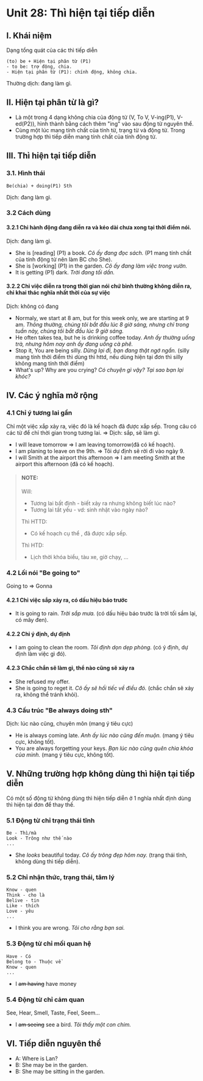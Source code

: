 # Unit 28: Thì hiện tại tiếp diễn

## I. Khái niệm
Dạng tổng quát của các thì tiếp diễn
```
(to) be + Hiện tại phân từ (P1)
- to be: trợ động, chia.
- Hiện tại phân từ (P1): chính động, không chia.
```
Thường dịch: đang làm gì.

## II. Hiện tại phân từ là gì?
 - Là một trong 4 dạng không chia của động từ (V, To V, V-ing(P1), V-ed(P2)), hình thành bằng cách thêm "ing" vào sau động từ nguyên thể.
 - Cùng một lúc mang tính chất của tính từ, trạng từ và động từ. Trong trường hợp thì tiếp diễn mang tính chất của tính động từ.

## III. Thì hiện tại tiếp diễn
### 3.1. Hình thái
```
Be(chia) + doing(P1) Sth
```
Dịch: đang làm gì.


### 3.2 Cách dùng
#### 3.2.1 Chỉ hành động đang diễn ra và kéo dài chưa xong tại thời điểm nói.
Dịch: đang làm gì.
 - She is [reading] (P1) a book. *Cô ấy đang đọc sách.* (P1 mang tính chất của tính động từ nên làm BC cho She).
 - She is [working] (P1) in the garden. *Cô ấy đang làm việc trong vườn.*
 - It is getting (P1) dark. *Trời đang tối dần.*

#### 3.2.2 Chỉ việc diễn ra trong thời gian nói chứ bình thường không diễn ra, chỉ khai thác nghĩa nhất thời của sự việc
Dịch: không có đang

 - Normaly, we start at 8 am, but for this week only, we are starting at 9 am. *Thông thường, chúng tôi bắt đầu lúc 8 giờ sáng, nhưng chỉ trong tuần này, chúng tôi bắt đầu lúc 9 giờ sáng.*
 - He often takes tea, but he is drinking coffee today. *Anh ấy thường uống trà, nhưng hôm nay anh ấy đang uống cà phê.*
 - Stop it, You are being silly. *Dừng lại đi, bạn đang thật ngớ ngẩn.* (silly mang tính thời điểm thì dùng thì httd, nếu dùng hiện tại đơn thì silly không mang tính thời điểm)
 - What's up? Why are you crying? *Có chuyện gì vậy? Tại sao bạn lại khóc?*


## IV. Các ý nghĩa mở rộng
### 4.1 Chỉ ý tương lai gần
Chỉ một việc xắp xảy ra, việc đó là kế hoạch đã được xắp sếp. Trong câu có các từ để chỉ thời gian trong tương lai.
=> Dịch: sắp, sẽ làm gì.
 - I will leave tomorrow => I am leaving tomorrow(đã có kế hoạch).
 - I am planing to leave on the 9th. => Tôi dự định sẽ rời đi vào ngày 9.
 - I will Smith at the airport this afternoon => I am meeting Smith at the airport this afternoon (đã có kế hoạch).

> #### NOTE:
> Will: 
> - Tương lai bất định - biết xảy ra nhưng không biết lúc nào?
> - Tương lai tất yếu - vd: sinh nhật vào ngày nào?
> 
> Thì HTTD:
> - Có kế hoạch cụ thể , đã được xắp sếp.
> 
> Thì HTD:
> - Lịch thời khóa biểu, tàu xe, giờ chạy, ...


### 4.2 Lối nói "Be going to"

Going to => Gonna

#### 4.2.1 Chỉ việc sắp xảy ra, có dấu hiệu báo trước
 - It is going to rain. *Trời sắp mưa.* (có dấu hiệu báo trước là trời tối sầm lại, có mây đen).

#### 4.2.2 Chỉ ý định, dự định
 - I am going to clean the room. *Tôi định dọn dẹp phòng.* (có ý định, dự định làm việc gì đó).

#### 4.2.3 Chắc chắn sẽ làm gì, thể nào cũng sẽ xảy ra
 - She refused my offer.
 - She is going to reget it. *Cô ấy sẽ hối tiếc về điều đó.* (chắc chắn sẽ xảy ra, không thể tránh khỏi).

### 4.3 Cấu trúc "Be always doing sth"
Dịch: lúc nào cũng, chuyên môn (mang ý tiêu cực)

 - He is always coming late. *Anh ấy lúc nào cũng đến muộn.* (mang ý tiêu cực, không tốt).
 - You are always forgetting your keys. *Bạn lúc nào cũng quên chìa khóa của mình.* (mang ý tiêu cực, không tốt).


## V. Những trường hợp không dùng thì hiện tại tiếp diễn
Có một số động từ không dùng thì hiện tiếp diễn ở 1 nghĩa nhất định dùng thì hiện tại đơn để thay thế.

### 5.1 Động từ chỉ trạng thái tĩnh

```
Be - Thì/mà
Look - Trông như thế nào
...
```

 - She *looks* beautiful today. *Cô ấy trông đẹp hôm nay.* (trạng thái tĩnh, không dùng thì tiếp diễn).

### 5.2 Chỉ nhận thức, trạng thái, tâm lý

```
Know - quen 
Think - cho là
Belive - tin
Like - thích
Love - yêu
...
```

 - I think you are wrong. *Tôi cho rằng bạn sai.*


### 5.3 Động từ chỉ mối quan hệ
```
Have - Có
Belong to - Thuộc về
Know - quen
...
```

 - I ~~am having~~ have money 

### 5.4 Động từ chỉ cảm quan

See, Hear, Smell, Taste, Feel, Seem...
 - I ~~am seeing~~ see a bird. *Tôi thấy một con chim.*


## VI. Tiếp diễn nguyên thể
 - A: Where is Lan?
 - B: She may be in the garden.
 - B: She may be sitting in the garden.